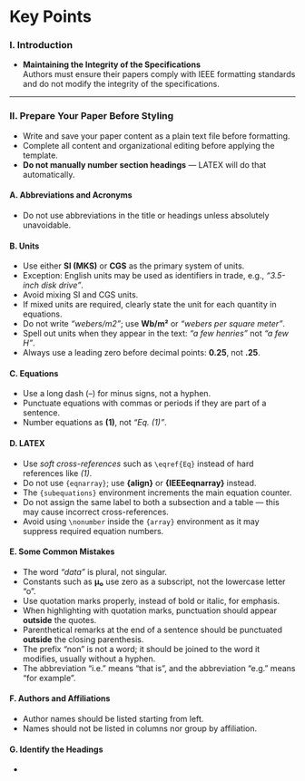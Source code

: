 # Key Points

### I. Introduction
- **Maintaining the Integrity of the Specifications**  
  Authors must ensure their papers comply with IEEE formatting standards and do not modify the integrity of the specifications.

---

### II. Prepare Your Paper Before Styling
- Write and save your paper content as a plain text file before formatting.  
- Complete all content and organizational editing before applying the template.  
- **Do not manually number section headings** — LATEX will do that automatically.  

#### A. Abbreviations and Acronyms
- Do not use abbreviations in the title or headings unless absolutely unavoidable.  

#### B. Units
- Use either **SI (MKS)** or **CGS** as the primary system of units.  
- Exception: English units may be used as identifiers in trade, e.g., *“3.5-inch disk drive”*.  
- Avoid mixing SI and CGS units.  
- If mixed units are required, clearly state the unit for each quantity in equations.  
- Do not write *“webers/m2”*; use **Wb/m²** or *“webers per square meter”*.  
- Spell out units when they appear in the text: *“a few henries”* not *“a few H”*.  
- Always use a leading zero before decimal points: **0.25**, not **.25**.  

#### C. Equations
- Use a long dash (–) for minus signs, not a hyphen.  
- Punctuate equations with commas or periods if they are part of a sentence.  
- Number equations as **(1)**, not *“Eq. (1)”*.  

#### D. LATEX
- Use *soft cross-references* such as `\eqref{Eq}` instead of hard references like *(1)*.  
- Do not use `{eqnarray}`; use **{align}** or **{IEEEeqnarray}** instead.  
- The `{subequations}` environment increments the main equation counter.  
- Do not assign the same label to both a subsection and a table — this may cause incorrect cross-references.  
- Avoid using `\nonumber` inside the `{array}` environment as it may suppress required equation numbers.  

#### E. Some Common Mistakes
- The word *“data”* is plural, not singular.  
- Constants such as **µ₀** use zero as a subscript, not the lowercase letter “o”.  
- Use quotation marks properly, instead of bold or italic, for emphasis.  
- When highlighting with quotation marks, punctuation should appear **outside** the quotes.  
- Parenthetical remarks at the end of a sentence should be punctuated **outside** the closing parenthesis.
- The prefix “non” is not a word; it should be joined to the word it modifies, usually without a hyphen.
- The abbreviation “i.e.” means “that is”, and the abbreviation “e.g.” means “for example”.

####  F. Authors and Affiliations
- Author names should be listed starting from left.
- Names should not be listed in columns nor group by affiliation.

 ####  G. Identify the Headings
 - 
